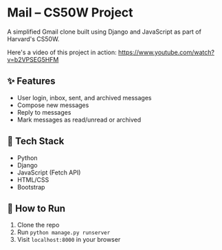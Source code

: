 # Mail – CS50W Project

A simplified Gmail clone built using Django and JavaScript as part of Harvard's CS50W.

Here's a video of this project in action: https://www.youtube.com/watch?v=b2VPSEG5HFM

## ✨ Features
- User login, inbox, sent, and archived messages
- Compose new messages
- Reply to messages
- Mark messages as read/unread or archived

## 🔧 Tech Stack
- Python
- Django
- JavaScript (Fetch API)
- HTML/CSS
- Bootstrap

## 🚀 How to Run
1. Clone the repo
2. Run `python manage.py runserver`
3. Visit `localhost:8000` in your browser
